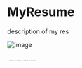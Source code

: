 # MyResume
description of my res



![image](https://github.com/jijiudong/MyResume/image/aa.jpg)




................
